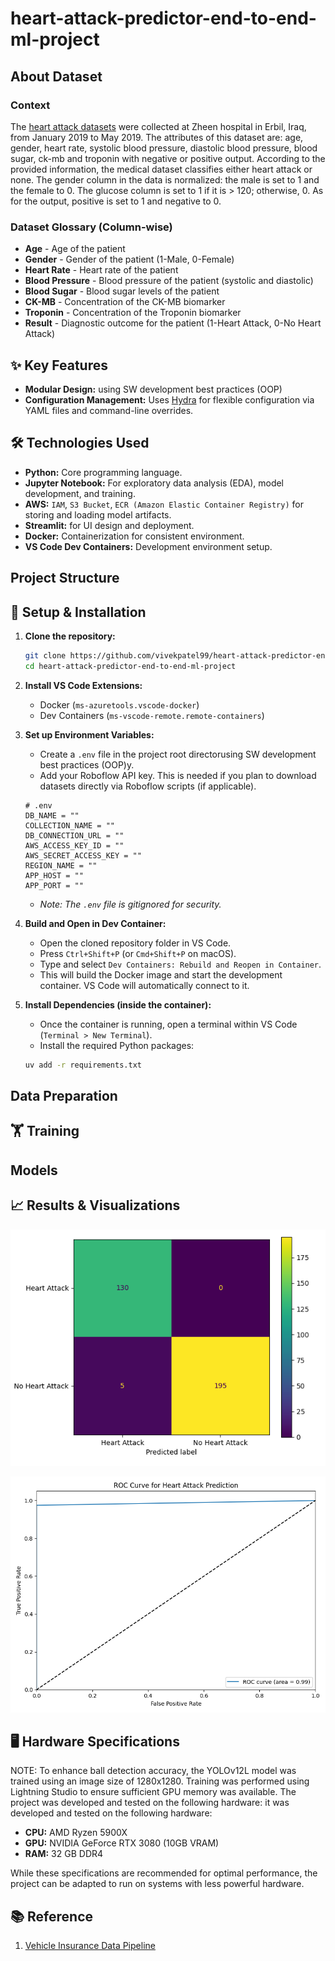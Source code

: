 # heart-attack-predictor-end-to-end-ml-project

## About Dataset

### Context

The [heart attack datasets](https://www.kaggle.com/datasets/sukhmandeepsinghbrar/heart-attack-dataset/data) were collected at Zheen hospital in Erbil, Iraq, from January 2019 to May 2019. The attributes of this dataset are: age, gender, heart rate, systolic blood pressure, diastolic blood pressure, blood sugar, ck-mb and troponin with negative or positive output. According to the provided information, the medical dataset classifies either heart attack or none. The gender column in the data is normalized: the male is set to 1 and the female to 0. The glucose column is set to 1 if it is > 120; otherwise, 0. As for the output, positive is set to 1 and negative to 0.

### Dataset Glossary (Column-wise)

- **Age** - Age of the patient
- **Gender** - Gender of the patient (1-Male, 0-Female)
- **Heart Rate** - Heart rate of the patient
- **Blood Pressure** - Blood pressure of the patient (systolic and diastolic)
- **Blood Sugar** - Blood sugar levels of the patient
- **CK-MB** - Concentration of the CK-MB biomarker
- **Troponin** - Concentration of the Troponin biomarker
- **Result** - Diagnostic outcome for the patient (1-Heart Attack, 0-No Heart Attack)

## ✨ Key Features

- **Modular Design:** using SW development best practices (OOP)
- **Configuration Management:** Uses [Hydra](https://hydra.cc/docs/intro/) for flexible configuration via YAML files and command-line overrides.

## 🛠️ Technologies Used

- **Python:** Core programming language.
- **Jupyter Notebook:** For exploratory data analysis (EDA), model development, and training.
- **AWS:** `IAM`, `S3 Bucket`, `ECR (Amazon Elastic Container Registry)` for storing and loading model artifacts.
- **Streamlit:** for UI design and deployment.
- **Docker:** Containerization for consistent environment.
- **VS Code Dev Containers:** Development environment setup.

## Project Structure

## 🔧 Setup & Installation

1. **Clone the repository:**

   ```bash
   git clone https://github.com/vivekpatel99/heart-attack-predictor-end-to-end-ml-project.git
   cd heart-attack-predictor-end-to-end-ml-project
   ```

2. **Install VS Code Extensions:**

   - Docker (`ms-azuretools.vscode-docker`)
   - Dev Containers (`ms-vscode-remote.remote-containers`)

3. **Set up Environment Variables:**

   - Create a `.env` file in the project root directorusing SW development best practices (OOP)y.
   - Add your Roboflow API key. This is needed if you plan to download datasets directly via Roboflow scripts (if applicable).

   ```dotenv
   # .env
   DB_NAME = ""
   COLLECTION_NAME = ""
   DB_CONNECTION_URL = ""
   AWS_ACCESS_KEY_ID = ""
   AWS_SECRET_ACCESS_KEY = ""
   REGION_NAME = ""
   APP_HOST = ""
   APP_PORT = ""
   ```

   - *Note: The `.env` file is gitignored for security.*

4. **Build and Open in Dev Container:**

   - Open the cloned repository folder in VS Code.
   - Press `Ctrl+Shift+P` (or `Cmd+Shift+P` on macOS).
   - Type and select `Dev Containers: Rebuild and Reopen in Container`.
   - This will build the Docker image and start the development container. VS Code will automatically connect to it.

5. **Install Dependencies (inside the container):**

   - Once the container is running, open a terminal within VS Code (`Terminal > New Terminal`).
   - Install the required Python packages:

   ```bash
   uv add -r requirements.txt
   ```

## Data Preparation

## 🏋️ Training

## Models

## 📈 Results & Visualizations

![Confusion Matrix](readme_assets/confusion_matrix.png)

![ROC Curve](readme_assets/roc_curve.png)

## 🖥️ Hardware Specifications

NOTE: To enhance ball detection accuracy, the YOLOv12L model was trained using an image size of 1280x1280. Training was performed using Lightning Studio to ensure sufficient GPU memory was available. The project was developed and tested on the following hardware:
it was developed and tested on the following hardware:

- **CPU:** AMD Ryzen 5900X
- **GPU:** NVIDIA GeForce RTX 3080 (10GB VRAM)
- **RAM:** 32 GB DDR4

While these specifications are recommended for optimal performance, the project can be adapted to run on systems with less powerful hardware.

## 📚 Reference

1. [Vehicle Insurance Data Pipeline](https://github.com/vikashishere/YT-MLops-Proj1/tree/main)
